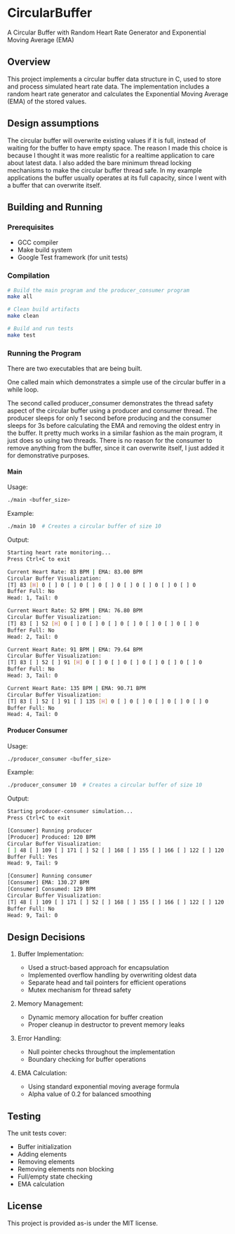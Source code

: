 # CircularBuffer
A Circular Buffer with Random Heart Rate Generator and Exponential Moving Average (EMA)

## Overview
This project implements a circular buffer data structure in C, used to store and process simulated heart rate data. The implementation includes a random heart rate generator and calculates the Exponential Moving Average (EMA) of the stored values.

## Design assumptions
The circular buffer will overwrite existing values if it is full, instead of waiting for the buffer to have empty space.
The reason I made this choice is because I thought it was more realistic for a realtime application to care about latest data.
I also added the bare minimum thread locking mechanisms to make the circular buffer thread safe.
In my example applications the buffer usually operates at its full capacity, since I went with a buffer that can overwrite itself.

## Building and Running

### Prerequisites
- GCC compiler
- Make build system
- Google Test framework (for unit tests)

### Compilation
```bash
# Build the main program and the producer_consumer program
make all

# Clean build artifacts
make clean

# Build and run tests
make test
```

### Running the Program
There are two executables that are being built. 

One called main which demonstrates a simple use of the circular buffer in a while loop.

The second called producer_consumer demonstrates the thread safety aspect of the circular buffer using a producer and consumer thread. The producer sleeps for only 1 second before producing and the consumer sleeps for 3s before calculating the EMA and removing the oldest entry in the buffer. It pretty much works in a similar fashion as the main program, it just does so using two threads. There is no reason for the consumer to remove anything from the buffer, since it can overwrite itself, I just added it for demonstrative purposes.

#### Main
Usage:
```bash
./main <buffer_size>
```
Example:
```bash
./main 10  # Creates a circular buffer of size 10
```

Output:
```bash
Starting heart rate monitoring...
Press Ctrl+C to exit

Current Heart Rate: 83 BPM | EMA: 83.00 BPM
Circular Buffer Visualization:
[T] 83 [H] 0 [ ] 0 [ ] 0 [ ] 0 [ ] 0 [ ] 0 [ ] 0 [ ] 0 [ ] 0 
Buffer Full: No
Head: 1, Tail: 0

Current Heart Rate: 52 BPM | EMA: 76.80 BPM
Circular Buffer Visualization:
[T] 83 [ ] 52 [H] 0 [ ] 0 [ ] 0 [ ] 0 [ ] 0 [ ] 0 [ ] 0 [ ] 0 
Buffer Full: No
Head: 2, Tail: 0

Current Heart Rate: 91 BPM | EMA: 79.64 BPM
Circular Buffer Visualization:
[T] 83 [ ] 52 [ ] 91 [H] 0 [ ] 0 [ ] 0 [ ] 0 [ ] 0 [ ] 0 [ ] 0 
Buffer Full: No
Head: 3, Tail: 0

Current Heart Rate: 135 BPM | EMA: 90.71 BPM
Circular Buffer Visualization:
[T] 83 [ ] 52 [ ] 91 [ ] 135 [H] 0 [ ] 0 [ ] 0 [ ] 0 [ ] 0 [ ] 0 
Buffer Full: No
Head: 4, Tail: 0
```

#### Producer Consumer
Usage:
```bash
./producer_consumer <buffer_size>
```
Example:
```bash
./producer_consumer 10  # Creates a circular buffer of size 10
```
Output:
```bash
Starting producer-consumer simulation...
Press Ctrl+C to exit

[Consumer] Running producer
[Producer] Produced: 120 BPM
Circular Buffer Visualization:
[ ] 48 [ ] 109 [ ] 171 [ ] 52 [ ] 168 [ ] 155 [ ] 166 [ ] 122 [ ] 120 [H] 129 
Buffer Full: Yes
Head: 9, Tail: 9

[Consumer] Running consumer
[Consumer] EMA: 130.27 BPM
[Consumer] Consumed: 129 BPM
Circular Buffer Visualization:
[T] 48 [ ] 109 [ ] 171 [ ] 52 [ ] 168 [ ] 155 [ ] 166 [ ] 122 [ ] 120 [H] 129 
Buffer Full: No
Head: 9, Tail: 0
```

## Design Decisions
1. Buffer Implementation:
   - Used a struct-based approach for encapsulation
   - Implemented overflow handling by overwriting oldest data
   - Separate head and tail pointers for efficient operations
   - Mutex mechanism for thread safety

2. Memory Management:
   - Dynamic memory allocation for buffer creation
   - Proper cleanup in destructor to prevent memory leaks

3. Error Handling:
   - Null pointer checks throughout the implementation
   - Boundary checking for buffer operations

4. EMA Calculation:
   - Using standard exponential moving average formula
   - Alpha value of 0.2 for balanced smoothing

## Testing
The unit tests cover:
- Buffer initialization
- Adding elements
- Removing elements
- Removing elements non blocking
- Full/empty state checking
- EMA calculation

## License
This project is provided as-is under the MIT license.